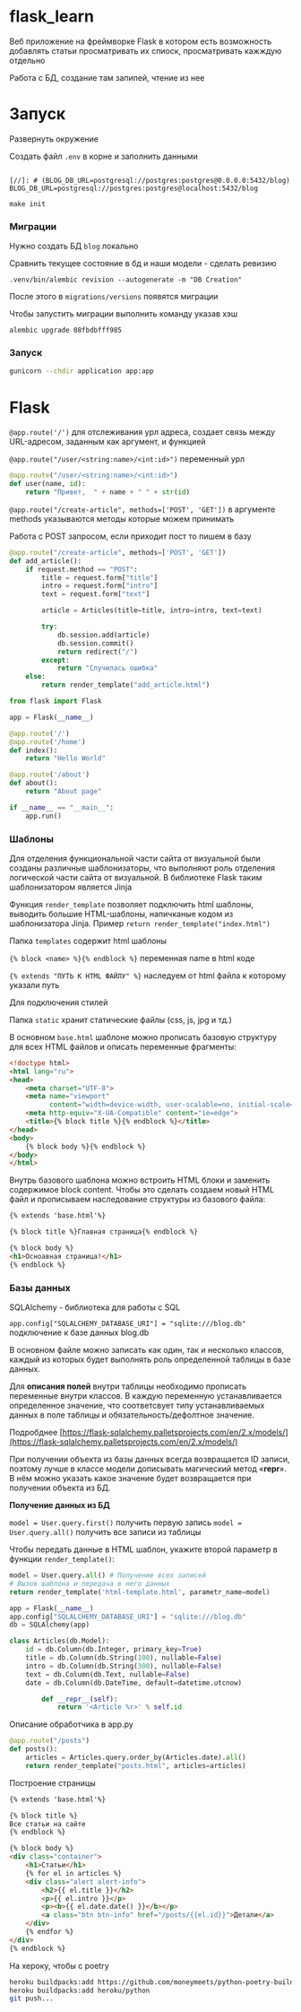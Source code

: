 # flask_learn

Веб приложение на фреймворке Flask в котором есть возможность добавлять статьи
просматривать их спиоск, просматривать кажждую отдельно

Работа с БД, создание там запипей, чтение из нее


# Запуск 
Развернуть окружение

Создать файл `.env` в корне и заполнить данными

```

[//]: # (BLOG_DB_URL=postgresql://postgres:postgres@0.0.0.0:5432/blog)
BLOG_DB_URL=postgresql://postgres:postgres@localhost:5432/blog
```

```
make init
```

### Миграции

Нужно создать БД `blog` локально

Сравнить текущее состояние в бд и наши модели - сделать ревизию
```
.venv/bin/alembic revision --autogenerate -m "DB Creation"
```
После этого в `migrations/versions` появятся миграции

Чтобы запустить миграции выполнить команду указав хэш
```
alembic upgrade 08fbdbfff985
```

### Запуск

```bash
gunicorn --chdir application app:app
```

# Flask

`@app.route('/')`  для отслеживания урл адреса, создает связь между URL-адресом, заданным как аргумент, и функцией

`@app.route("/user/<string:name>/<int:id>")` переменный урл

```python
@app.route("/user/<string:name>/<int:id>")
def user(name, id):
    return "Привет,  " + name + " " + str(id)
```

`@app.route("/create-article", methods=['POST', 'GET'])` в аргументе methods указываются методы которые можем принимать

Работа с POST запросом, если приходит пост то пишем в базу

```python
@app.route("/create-article", methods=['POST', 'GET'])
def add_article():
    if request.method == "POST":
        title = request.form["title"]
        intro = request.form["intro"]
        text = request.form["text"]

        article = Articles(title=title, intro=intro, text=text)

        try:
            db.session.add(article)
            db.session.commit()
            return redirect("/")
        except:
            return "Случилась ошибка"
    else:
        return render_template("add_article.html")
```

```python
from flask import Flask

app = Flask(__name__)

@app.route('/')
@app.route('/home')
def index():
    return "Hello World"

@app.route('/about')
def about():
    return "About page"

if __name__ == "__main__":
    app.run()
```

### **Шаблоны**

Для отделения функциональной части сайта от визуальной были созданы различные шаблонизаторы, что выполняют роль отделения логической части сайта от визуальной. В библиотеке Flask таким шаблонизатором является Jinja

Функция `render_template` позволяет подключить html шаблоны, выводить большие HTML-шаблоны, напичканые кодом из шаблонизатора Jinja. Пример `return render_template("index.html")`

Папка `templates` содержит html шаблоны 

`{% block <name> %}{% endblock %}`  переменная name в html коде

`{% extends "ПУТЬ К HTML ФАЙЛУ" %}` наследуем от html файла к которому указали путь

Для подключения стилей

Папка `static` хранит статические файлы (css, js, jpg и тд.)

В основном `base.html` шаблоне можно прописать базовую структуру для всех HTML файлов и описать переменные фрагменты:

```html
<!doctype html>
<html lang="ru">
<head>
    <meta charset="UTF-8">
    <meta name="viewport"
          content="width=device-width, user-scalable=no, initial-scale=1.0, maximum-scale=1.0, minimum-scale=1.0">
    <meta http-equiv="X-UA-Compatible" content="ie=edge">
    <title>{% block title %}{% endblock %}</title>
</head>
<body>
    {% block body %}{% endblock %}
</body>
</html>
```

Внутрь базового шаблона можно встроить HTML блоки и заменить содержимое block content. Чтобы это сделать создаем новый HTML файл и прописываем наследование структуры из базового файла:

```html
{% extends 'base.html'%}

{% block title %}Главная страница{% endblock %}

{% block body %}
<h1>Осноавная страница!</h1>
{% endblock %}
```

### **Базы данных**

SQLAlchemy - библиотека для работы с SQL 

`app.config["SQLALCHEMY_DATABASE_URI"] = "sqlite:///blog.db"` подключение к базе данных blog.db

В основном файле можно записать как один, так и несколько классов, каждый из которых будет выполнять роль определенной таблицы в базе данных.

Для **описания полей** внутри таблицы необходимо прописать переменные внутри классов. В каждую переменную устанавливается определенное значение, что соответсвует типу устанавливаемых данных в поле таблицы и обязательность/дефолтное значение.

Подробднее [https://flask-sqlalchemy.palletsprojects.com/en/2.x/models/](https://flask-sqlalchemy.palletsprojects.com/en/2.x/models/)

При получении объекта из базы данных всегда возвращается ID записи, поэтому лучше в классе модели дописывать магический метод «__repr__». В нём можно указать какое значение будет возвращается при получении объекта из БД.

**Получение данных из БД**

`model = User.query.first()`  получить первую запись
`model = User.query.all()` получить все записи из таблицы

Чтобы передать данные в HTML шаблон, укажите второй параметр в функции `render_template()`:

```python
model = User.query.all() # Получение всех записей
# Вызов шаблона и передача в него данных
return render_template('html-template.html', parametr_name=model)
```

```python
app = Flask(__name__)
app.config["SQLALCHEMY_DATABASE_URI"] = "sqlite:///blog.db"
db = SQLAlchemy(app)

class Articles(db.Model):
    id = db.Column(db.Integer, primary_key=True)
    title = db.Column(db.String(100), nullable=False)
    intro = db.Column(db.String(300), nullable=False)
    text = db.Column(db.Text, nullable=False)
    date = db.Column(db.DateTime, default=datetime.utcnow)

		def __repr__(self):
			return '<Article %r>' % self.id
```

Описание обработчика в app.py

```python
@app.route("/posts")
def posts():
    articles = Articles.query.order_by(Articles.date).all()
    return render_template("posts.html", articles=articles)
```

Построение страницы 

```html
{% extends 'base.html'%}

{% block title %}
Все статьи на сайте
{% endblock %}

{% block body %}
<div class="container">
    <h1>Статьи</h1>
    {% for el in articles %}
    <div class="alert alert-info">
        <h2>{{ el.title }}</h2>
        <p>{{ el.intro }}</p>
        <p><b>{{ el.date.date() }}</b></p>
        <a class="btn btn-info" href="/posts/{{el.id}}">Детали</a>
    </div>
    {% endfor %}
</div>
{% endblock %}
```

На хероку, чтобы с poetry
```bash
heroku buildpacks:add https://github.com/moneymeets/python-poetry-buildpack.git
heroku buildpacks:add heroku/python
git push...
```